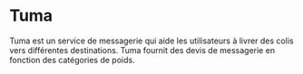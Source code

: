 # Tuma
Tuma est un service de messagerie qui aide les utilisateurs à livrer des colis vers différentes destinations.  Tuma fournit des devis de messagerie en fonction des catégories de poids. 
